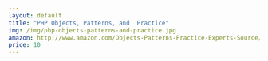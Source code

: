 ```yaml
---
layout: default
title: "PHP Objects, Patterns, and  Practice"
img: /img/php-objects-patterns-and-practice.jpg
amazon: http://www.amazon.com/Objects-Patterns-Practice-Experts-Source/dp/143022925X/ref=pd_sim_b_1?ie=UTF8&refRID=19V53Z1A24HKC9V28XBY
price: 10
---
```


 